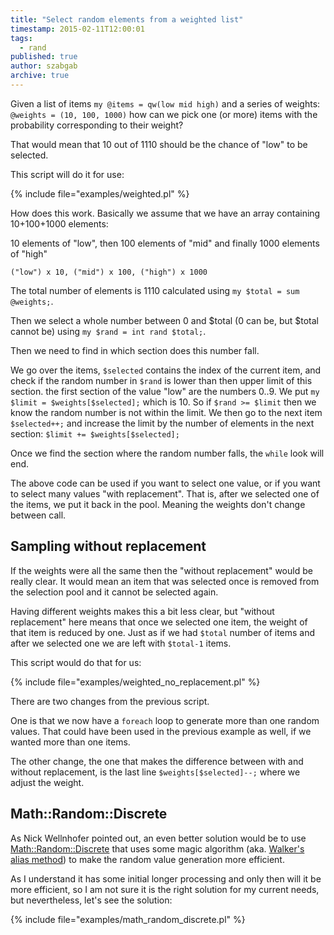 ```yaml
---
title: "Select random elements from a weighted list"
timestamp: 2015-02-11T12:00:01
tags:
  - rand
published: true
author: szabgab
archive: true
---
```



Given a list of items `my @items = qw(low mid high)` and a series of weights: `@weights = (10, 100, 1000)`
how can we pick one (or more) items with the probability corresponding to their weight?

That would mean that 10 out of 1110 should be the chance of "low" to be selected.


This script will do it for use:

{% include file="examples/weighted.pl" %}


How does this work. Basically we assume that we have an array containing 10+100+1000 elements:

10 elements of "low", then 100 elements of "mid" and finally 1000 elements of "high"

`("low") x 10, ("mid") x 100, ("high") x 1000`


The total number of elements is 1110 calculated using `my $total = sum @weights;`.

Then we select a whole number between 0 and $total (0 can be, but $total cannot be)
using `my $rand = int rand $total;`.

Then we need to find in which section does this number fall.

We go over the items, `$selected` contains the index of the current item,
and check if the random number in `$rand` is lower than then upper limit of this section.
the first section of the value "low" are the numbers 0..9. We put
`my $limit = $weights[$selected];` which is 10.
So if `$rand >= $limit` then we know the random number is not within the limit.
We then go to the next item `$selected++;` and increase the limit by the number
of elements in the next section: `$limit += $weights[$selected];`

Once we find the section where the random number falls, the `while` look will end.

The above code can be used if you want to select one value, or if you want to select many
values "with replacement". That is, after we selected one of the items,
we put it back in the pool. Meaning the weights don't change between call.


## Sampling without replacement

If the weights were all the same then the "without replacement" would be really clear. It would mean an item that was selected once
is removed from the selection pool and it cannot be selected again.

Having different weights makes this a bit less clear, but "without replacement" here means that once we selected one
item, the weight of that item is reduced by one. Just as if we had `$total` number of items and after we selected one
we are left with `$total-1` items.

This script would do that for us:

{% include file="examples/weighted_no_replacement.pl" %}

There are two changes from the previous script.

One is that we now have a `foreach` loop to generate more than one random values. That could have been used in the
previous example as well, if we wanted more than one items.

The other change, the one that makes the difference between with and without replacement, is the last line
`$weights[$selected]--;` where we adjust the weight.

## Math::Random::Discrete

As Nick Wellnhofer pointed out, an even better solution would be to use
[Math::Random::Discrete](https://metacpan.org/pod/Math::Random::Discrete) that uses
some magic algorithm (aka. [Walker's alias method](http://en.wikipedia.org/wiki/Alias_method))
to make the random value generation more efficient.

As I understand it has some initial longer processing and only then will it be more efficient, so I am not
sure it is the right solution for my current needs, but nevertheless, let's see the solution:

{% include file="examples/math_random_discrete.pl" %}


